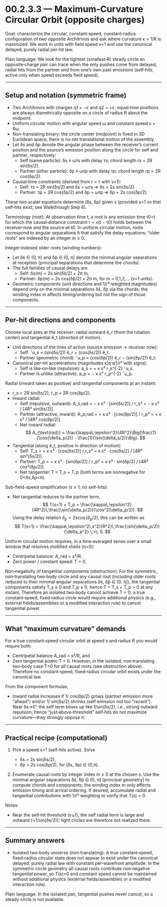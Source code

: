 # 00.2.3.3 — Maximum-Curvature Circular Orbit (opposite charges)

Goal: characterize the circular, constant‑speed, constant‑radius configuration of two opposite Architrinos and ask where curvature κ = 1/R is maximized. We work in units with field speed v=1 and use the canonical delayed, purely radial per‑hit law.

Plain language: We look for the tightest (smallest‑R) steady circle an opposite‑charge pair can trace when the only pushes come from delayed, radial hits from the partner and from one’s own past emissions (self‑hits, active only when speed exceeds field speed).

---

## Setup and notation (symmetric frame)

- Two Architrinos with charges q1 = −ε and q2 = +ε; equal‑time positions are always diametrically opposite on a circle of radius R about the midpoint.
- Uniform circular motion with angular speed ω and constant speed s = Rω.
- Non-translating binary: the circle center (midpoint) is fixed in 3D Euclidean space; there is no net translational motion of the assembly.
- Let δs and δp denote the angular phase between the receiver’s current position and the source’s emission position along the circle for self and partner, respectively:
  - Self (same particle): δs ≡ ωτs with delay τs; chord length rs = 2R sin(δs/2).
  - Partner (other particle): δp ≡ ωτp with delay τp; chord length rp = 2R cos(δp/2).
- Causal‑time constraints (derived from r = τ with v=1):
  - Self: τs = 2R sin(δs/2) and δs = ωτs ⇒ δs = 2s sin(δs/2).
  - Partner: τp = 2R cos(δp/2) and δp = ωτp ⇒ δp = 2s cos(δp/2).

These two scalar equations determine (δs, δp) given s (provided s>1 so that self‑hits exist; see Walkthrough Step 8).

Terminology (root): At observation time t, a root is any emission time t0<t for which the causal‑distance constraint r = v(t − t0) holds between the receiver‑now and the source‑at‑t0. In uniform circular motion, roots correspond to angular separations δ that satisfy the delay equations; “older roots” are indexed by an integer m ≥ 0.

Integer‑indexed older roots (winding numbers):
- Let δ̃s ∈ (0, π] and δ̃p ∈ (0, π] denote the minimal angular separations at reception (principal separations that determine the chords).
- The full families of causal delays are
  - Self: δs(m) = 2s sin(δ̃s/2) + 2π m,
  - Partner: δp(m) = 2s cos(δ̃p/2) + 2π m,
  for m = 0,1,2,… (v=1 units).
- Geometric components (unit directions and 1/r²‑weighted magnitudes) depend only on the minimal separations δ̃s, δ̃p via the chords; the winding index m affects timing/ordering but not the sign of those components.

---

## Per‑hit directions and components

Choose local axes at the receiver: radial outward ê_r (from the rotation center) and tangential ê_t (direction of motion).

- Unit directions of the lines of action (source emission → receiver now):
  - Self: ˆu_s = (sin(δs/2)) ê_r + (cos(δs/2)) ê_t.
  - Partner (geometric chord): ˆu_p = (cos(δp/2)) ê_r − (sin(δp/2)) ê_t.
- Canonical per‑hit accelerations (magnitudes κ|q q′|/r² with signs):
  - Self is like‑on‑like (repulsive): a_s = + κ ε² r_s^{-2} ˆu_s.
  - Partner is unlike (attractive): a_p = − κ ε² r_p^{-2} ˆu_p.

Radial (inward taken as positive) and tangential components at an instant:

- r_s = 2R sin(δs/2), r_p = 2R cos(δp/2).
- Inward radial:
  - Self (repulsive, outward): A_s,rad = − κ ε² · [sin(δs/2)] / r_s² = − κ ε² / [4R² sin(δs/2)].
  - Partner (attractive, inward): A_p,rad = + κ ε² · [cos(δp/2)] / r_p² = + κ ε² / [4R² cos(δp/2)].
  - Net inward radial:
    $$
    A_{\text{rad}} = \frac{\kappa\,\epsilon^2}{4R^2}\Big(\frac{1}{\cos(\delta_p/2)} - \frac{1}{\sin(\delta_s/2)}\Big).
    $$
- Tangential (along ê_t, positive in direction of motion):
  - Self: T_s = + κ ε² · [cos(δs/2)] / r_s² = κ ε² · cos(δs/2) / [4R² sin²(δs/2)].
  - Partner: T_p = + κ ε² · [sin(δp/2)] / r_p² = κ ε² · sin(δp/2) / [4R² cos²(δp/2)].
  - Net tangential: T = T_s + T_p (both terms are nonnegative for 0<δs,δp<π).

Sub-field-speed simplification (s ≤ 1; no self-hits):
- Net tangential reduces to the partner term,
  $$
  T(s<1) = T_p = \frac{\kappa\,\epsilon^2}{4R^2}\,\frac{\sin(\delta_p/2)}{\cos^2(\delta_p/2)}.
  $$
  Using the delay relation $\delta_p = 2s\cos(\delta_p/2)$, this can be written as
  $$
  T(s<1) = \frac{\kappa\,\epsilon^2\,s^2}{R^2}\,\frac{\sin(\delta_p/2)}{\delta_p^2} \;>\; 0.
  $$

Uniform circular motion requires, in a time‑averaged sense over a small window that resolves mollified shells (η>0):
- Centripetal balance: A_rad = s²/R.
- Zero power / constant speed: T = 0.

Non‑negativity of tangential components (obstruction): For the symmetric, non‑translating two‑body circle and any causal root (including older roots reduced to their minimal angular separations δ̃s, δ̃p ∈ (0, π]), the tangential components satisfy T_s ≥ 0 and T_p ≥ 0, hence T = T_s + T_p > 0 at any instant. Therefore an isolated two‑body cannot achieve T = 0; a true constant‑speed, fixed‑radius circle would require additional physics (e.g., external fields/assemblies or a modified interaction rule) to cancel tangential power.

---

## What “maximum curvature” demands

For a true constant‑speed circular orbit at speed s and radius R you would require both:
- Centripetal balance A_rad = s²/R, and
- Zero tangential power T = 0.
However, in the isolated, non‑translating two‑body case T>0 for all causal roots (see obstruction above). Therefore no constant‑speed, fixed‑radius circular orbit exists under the canonical law.

From the component formulas,
- Inward radial increases if 1/ cos(δp/2) grows (partner emission more “ahead”) and/or 1/ sin(δs/2) shrinks (self emission not too “recent”). Near δs→0⁺ the self term blows up like 1/sin(δs/2), i.e., strong outward repulsion; hence “just‑above‑threshold” self‑hits do not maximize curvature—they strongly oppose it.


---

## Practical recipe (computational)

1) Pick a speed s>1 (self‑hits active). Solve
   - δs = 2s sin(δs/2),
   - δp = 2s cos(δp/2),
   for (δs, δp) ∈ (0,π).

2) Enumerate causal roots by integer index m ≥ 0 at the chosen s. Use the minimal angular separations δ̃s, δ̃p ∈ (0, π] (principal geometry) to compute chords and components; the winding index m only affects emission timing and arrival ordering. If desired, accumulate radial and tangential contributions with 1/r² weighting to verify that T(s) > 0.



Notes:
- Near the self‑hit threshold (s↘1), the self radial term is large and outward (∝1/sin(δs/2)); tight circles are therefore not realized there.

---

## Summary answers

- Isolated two‑body universe (non‑translating): A true constant‑speed, fixed‑radius circular state does not appear to exist under the canonical delayed, purely radial law with constant per‑wavefront amplitude. In the symmetric circle geometry all causal roots contribute non‑negative tangential power, so T(s)>0 and constant speed cannot be maintained without additional physics (external fields/assemblies or a modified interaction rule).

Plain language: In the isolated pair, tangential pushes never cancel, so a steady circle is not available.
